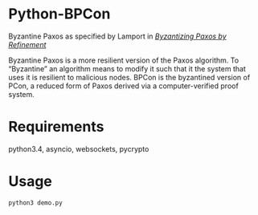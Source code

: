 Python-BPCon
============

Byzantine Paxos as specified by Lamport in [*Byzantizing Paxos by Refinement*](http://research.microsoft.com/en-us/um/people/lamport/tla/byzsimple.pdf)

Byzantine Paxos is a more resilient version of the Paxos algorithm. To “Byzantine” an algorithm means to modify it such that it the system that uses it is resilient to malicious nodes. BPCon is the byzantined version of PCon, a reduced form of Paxos derived via a computer-verified proof system.

Requirements
============

python3.4, asyncio, websockets, pycrypto

Usage
=====

```python
python3 demo.py
```



